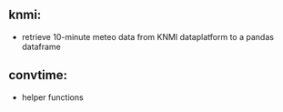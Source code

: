 ## knmi:
- retrieve 10-minute meteo data from KNMI dataplatform to a pandas dataframe

## convtime:
- helper functions
